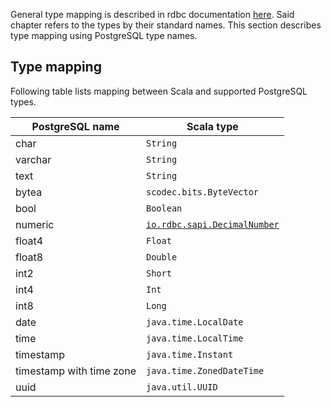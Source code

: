 <!---
 ! Copyright 2016-2017 rdbc contributors
 !
 ! Licensed under the Apache License, Version 2.0 (the "License");
 ! you may not use this file except in compliance with the License.
 ! You may obtain a copy of the License at
 !
 !     http://www.apache.org/licenses/LICENSE-2.0
 !
 ! Unless required by applicable law or agreed to in writing, software
 ! distributed under the License is distributed on an "AS IS" BASIS,
 ! WITHOUT WARRANTIES OR CONDITIONS OF ANY KIND, either express or implied.
 ! See the License for the specific language governing permissions and
 ! limitations under the License. 
 -->

General type mapping is described in rdbc documentation
[here](http://docs.api.rdbc.io/scala/types/data_types.md). Said chapter refers
to the types by their standard names. This section describes type mapping using
PostgreSQL type names.

## Type mapping

Following table lists mapping between Scala and supported PostgreSQL types.

| PostgreSQL name           | Scala type   |
|---------------------------|--------------|
| char                      | `String`     |
| varchar                   | `String`     |
| text                      | `String`     |
| bytea                     | `scodec.bits.ByteVector`|
| bool                      | `Boolean`|
| numeric                   | [`io.rdbc.sapi.DecimalNumber`]()|
| float4                    | `Float`|
| float8                    | `Double`|
| int2                      | `Short`|
| int4                      | `Int`|
| int8                      | `Long`|
| date                      | `java.time.LocalDate`|
| time                      | `java.time.LocalTime`|
| timestamp                 | `java.time.Instant` |
| timestamp with time zone  | `java.time.ZonedDateTime`|
| uuid                      | `java.util.UUID` |
